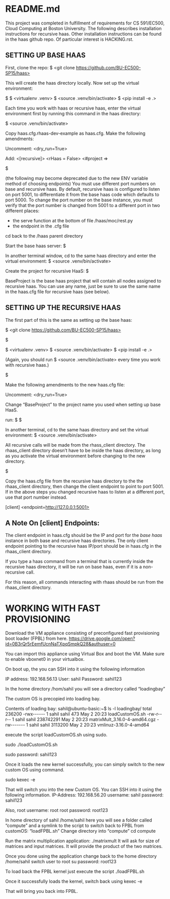 README.md
=========

This project was completed in fulfillment of requirements for CS 591/EC500, Cloud Computing at Boston University.  The following describes installation instructions for recursive haas.  Other installation instructions can be found in the haas github repo.  Of particular interest is HACKING.rst.


SETTING UP BASE HAAS
--------------------  

First, clone the repo:
$ <git clone https://github.com/BU-EC500-SP15/haas>

This will create the haas directory locally.  Now set up the virtual environment:

$ <cd haas>
$ <virtualenv .venv> 
$ <source .venv/bin/activate> 
$ <pip install -e .>

Each time you work with haas or recursive haas, enter the virtual environment first by running this command in the haas directory:

$ <source .venv/bin/activate> 

Copy haas.cfg.rhaas-dev-example as haas.cfg.  Make the following amendments:

Uncomment:
<dry_run=True>

Add:
<[recursive]>
<rHaas = False>
<#project => 

$ <haas init_db>

(the following may become deprecated due to the new ENV variable method of choosing endpoints) 
You must use different port numbers on base and recursive haas. By default, recursive haas is configured to listen on port 5001, to differentiate it from the base haas code which defaults to port 5000.  To change the port number on the base instance, you must verify that the port number is changed from 5001 to a different port in two different places:
* the serve function at the bottom of file /haas/moc/rest.py
* the endpoint in the .cfg file


cd back to the /haas parent directory

Start the base haas server:
$ <haas serve>

In another terminal window, cd to the same haas directory and enter the virtual environment:
$ <source .venv/bin/activate>

Create the project for recursive HaaS:
$ <haas project_create BaseProject> 

BaseProject is the base haas project that will contain all nodes assigned to recursive haas.  You can use any name, just be sure to use the same name in the haas.cfg file for recursive haas (see below).



SETTING UP THE RECURSIVE HAAS
-----------------------------

The first part of this is the same as setting up the base haas:

$ <git clone https://github.com/BU-EC500-SP15/haas>

$ <cd haas>

$ <virtualenv .venv> 
$ <source .venv/bin/activate>
$ <pip install -e .>

(Again, you should run 
$ <source .venv/bin/activate>
every time you work with recursive haas.)

$ <cp haas.cfg.rhaas-dev-example haas.cfg>


Make the following amendments to the new haas.cfg file:

Uncomment:
<dry_run=True>

Change “BaseProject” to the project name you used when setting up base HaaS.

run:
$ <haas init_db>
$ <haas serve>

In another terminal, cd to the same haas directory and set the virtual environment:
$ <source .venv/bin/activate>

All recursive calls will be made from the rhass_client directory.  The rhaas_client directory doesn’t have to be inside the haas directory, as long as you activate the virtual environment before changing to the new directory.

$ <cd rhaas_client>

Copy the haas.cfg file from the recursive haas directory to the the rhaas_client directory, then change the client endpoint to point to port 5001.  If in the above steps you changed recursive haas to listen at a different port, use that port number instead.

[client]
<endpoint=http://127.0.0.1:5001>


A Note On [client] Endpoints:
-----------------------------

The client endpoint in haas.cfg should be the IP and port for the *base haas* instance in both base and recursive haas directories.  The only client endpoint pointing to the recursive haas IP/port should be in haas.cfg in the rhaas_client directory.

If you type a haas command from a terminal that is currently inside the recursive haas directory, it will be run on base haas, even if it is a non-recursive call.

For this reason, all commands interacting with rhaas should be run from the rhaas_client directory.



WORKING WITH FAST PROVISIONING
==============================

Download the VM appliance consisting of preconfigured fast provisioning boot loader (FPBL) from here. 
https://drive.google.com/open?id=0B3rQr5rEemfUcnNaTXpqSmpkQ28&authuser=0

You can import this appliance using Virtual Box and boot the VM.
Make sure to enable vboxnet0 in your virtualbox. 

On boot up, the you can SSH into it using the following information

IP address: 192.168.56.13
User: sahil
Password: sahil123

In the home directory /hom/sahil
you will see a directory called “loadingbay”

The custom OS is precopied into loading bay.



Contents of loading bay:
sahil@ubuntu-basic:~$ ls -l loadingbay/
total 236200
-rwx------ 1 sahil sahil       473 May  2 20:23 loadCustomOS.sh
-rw-r--r-- 1 sahil sahil 238742291 May  2 20:23 matrixMult_3.16.0-4-amd64.cgz
-rw------- 1 sahil sahil   3113200 May  2 20:23 vmlinuz-3.16.0-4-amd64

execute the script loadCustomOS.sh using sudo.

sudo ./loadCustomOS.sh

sudo password: sahil123

Once it loads the new kernel successfully,
you can simply switch to the new custom OS using command.

sudo kexec -e

That will switch you into the new Custom OS. 
You can SSH into it using the following information.
IP-Address: 192.168.56.20
username: sahil
password: sahil123

Also,
root username: root
root password: root123

In home directory of sahil /home/sahil here you will see a folder called “compute” and a symlink to the script to switch back to FPBL from customOS: “loadFPBL.sh”
Change directory into “compute”
cd compute

Run the matrix multiplication application: 
    ./matrixmult
It will ask for size of matrices and input matrices.
It will provide the product of the two matrices.

Once you done using the application change back to the home directory /home/sahil
switch user to root
su
password: root123

To load back the FPBL kernel just execute the script 
./loadFPBL.sh

Once it successfully loads the kernel, switch back using
kexec -e 

That will bring you back into FPBL. 









